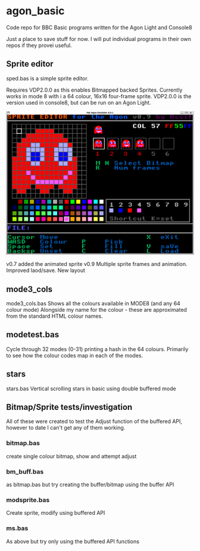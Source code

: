 # agon_basic
Code repo for BBC Basic programs written for the Agon Light and Console8

Just a place to save stuff for now.
I will put individual programs in their own repos if they provei useful.

## Sprite editor
sped.bas is a simple sprite editor.

Requires VDP2.0.0 as this enables Bitmapped backed Sprites.
Currently works in mode 8 with i a 64 colour, 16x16 four-frame sprite.
VDP2.0.0 is the version used in console8, but can be run on an Agon Light.

![sped screenshot](SpriteEditor_v0.9.png "Sprite Editor screenshot v0.9")

v0.7 added the animated sprite
v0.9 Multiple sprite frames and animation. Improved laod/save. New layout

## mode3_cols
mode3_cols.bas 
Shows all the colours available in MODE8 (and any 64 colour mode)
Alongside my name for the colour - these are approximated from the standard HTML colour names.

## modetest.bas
Cycle through 32 modes (0-31) printing a hash in the 64 colours.
Primarily to see how the colour codes map in each of the modes.

## stars
stars.bas
Vertical scrolling stars in basic using double buffered mode

## Bitmap/Sprite tests/investigation
All of these were created to test the Adjust function of the buffered API, however to date I can't get any of them working.

### bitmap.bas 
create single colour bitmap, show and attempt adjust

### bm_buff.bas 
as bitmap.bas but try creating the buffer/bitmap using the buffer API

### modsprite.bas
Create sprite, modify using buffered API

### ms.bas
As above but try only using the buffered API functions
